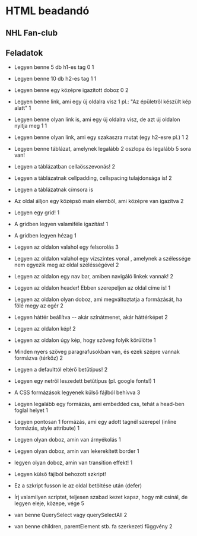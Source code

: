 # HTML beadandó

## NHL Fan-club

## Feladatok
- Legyen benne 5 db h1-es tag	0		1
- Legyen benne 10 db h2-es tag	1		1
- Legyen benne egy középre igazított doboz	0		2
			
- Legyen benne link, ami egy új oldalra visz	1	pl.: "Az épületről készült kép alatt"	1
- Legyen benne olyan link is, ami egy új oldalra visz, de azt új oldalon nyitja meg	1		1
- Legyen benne olyan link, ami egy szakaszra mutat (egy h2-esre pl.)	1		2
			
- Legyen benne táblázat, amelynek legalább 2 oszlopa és legalább 5 sora van!
- Legyen a táblázatban cellaösszevonás!			2
- Legyen a táblázatnak cellpadding, cellspacing tulajdonsága is!			2
- Legyen a táblázatnak címsora is
			
- Az oldal álljon egy középső main elemből, ami középre van igazítva			2
			
- Legyen egy grid!			1
- A gridben legyen valamiféle igazítás!			1
- A gridben legyen hézag			1
			
- Legyen az oldalon valahol egy felsorolás			3
			
- Legyen az oldalon valahol egy vízszintes vonal , amelynek a szélessége nem egyezik meg az oldal szélésségével			2
			
- Legyen az oldalon egy nav bar, amiben navigáló linkek vannak!			2
- Legyen az oldalon header! Ebben szerepeljen az oldal címe is!			1
			
- Legyen az oldalon olyan doboz, ami megváltoztatja a formázását, ha fölé megy az egér			2
- Legyen háttér beállítva -- akár színátmenet, akár háttérképet			2
- Legyen az oldalon kép!			2
- Legyen az oldalon úgy kép, hogy szöveg folyik körülötte			1
			
- Minden nyers szöveg paragrafusokban van, és ezek szépre vannak formázva (térköz)			2
			
- Legyen a defaulttól eltérő betűtípus!			2
			
- Legyen egy netről leszedett betűtípus (pl. google fonts!)			1
			
- A CSS formázások legyenek külső fájlból behívva			3
- Legyen legalább egy formázás, ami embedded css, tehát a head-ben foglal helyet			1
- Legyen pontosan 1 formázás, ami egy adott tagnél szerepel (inline formázás, style attribute)			1
			
- Legyen olyan doboz, amin van árnyékolás			1
- Legyen olyan doboz, amin van lekerekített border			1
- legyen olyan doboz, amin van transition effekt!			1
			
- Legyen külső fájlból behozott szkript!			
- Ez a szkript fusson le az oldal betöltése után (defer)			
- Írj valamilyen scriptet, teljesen szabad kezet kapsz, hogy mit csinál, de legyen eleje, közepe, vége			5
- van benne QuerySelect vagy querySelectAll			2
- van benne children, parentElement stb. fa szerkezeti függvény			2